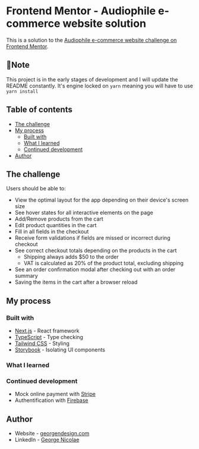 # Frontend Mentor - Audiophile e-commerce website solution

This is a solution to the [Audiophile e-commerce website challenge on Frontend Mentor](https://www.frontendmentor.io/challenges/audiophile-ecommerce-website-C8cuSd_wx). 

## 📝Note
This project is in the early stages of development and I will update the README constantly. It's engine locked on `yarn` meaning you will have to use `yarn install`

## Table of contents

- [The challenge](#the-challenge)
- [My process](#my-process)
  - [Built with](#built-with)
  - [What I learned](#what-i-learned)
  - [Continued development](#continued-development)
- [Author](#author)

## The challenge

Users should be able to:

- View the optimal layout for the app depending on their device's screen size
- See hover states for all interactive elements on the page
- Add/Remove products from the cart
- Edit product quantities in the cart
- Fill in all fields in the checkout
- Receive form validations if fields are missed or incorrect during checkout
- See correct checkout totals depending on the products in the cart
  - Shipping always adds $50 to the order
  - VAT is calculated as 20% of the product total, excluding shipping
- See an order confirmation modal after checking out with an order summary
- Saving the items in the cart after a browser reload


## My process

### Built with

- [Next.js](https://nextjs.org/) - React framework
- [TypeScript](https://www.typescriptlang.org/) - Type checking
- [Tailwind CSS](https://tailwindcss.com/) - Styling
- [Storybook](https://storybook.js.org/) - Isolating UI components

### What I learned

### Continued development
- Mock online payment with [Stripe](https://stripe.com/en-dk/)
- Authentification with [Firebase](https://firebase.google.com/)

## Author
- Website - [georgendesign.com](https://www.georgendesign.com/)
- LinkedIn - [George Nicolae](https://www.linkedin.com/in/georgenicolae07/)
